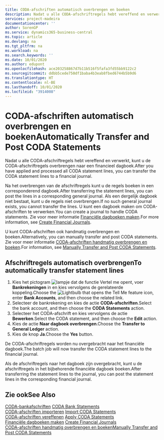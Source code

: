 ```yaml
---
title: CODA-afschriften automatisch overbrengen en boeken
description: Nadat u alle CODA-afschriftregels hebt vereffend en verwerkt, kunt u de CODA-afschriftregels overbrengen naar een financieel dagboek.
services: project-madeira
documentationcenter: ''
author: SorenGP
ms.service: dynamics365-business-central
ms.topic: article
ms.devlang: na
ms.tgt_pltfrm: na
ms.workload: na
ms.search.keywords: ''
ms.date: 10/01/2020
ms.author: edupont
ms.openlocfilehash: ace203258867d7b11b516f5fafa3fd55bb9122c2
ms.sourcegitcommit: ddbb5cede750df1baba4b3eab8fbed6744b5b9d6
ms.translationtype: HT
ms.contentlocale: nl-BE
ms.lasthandoff: 10/01/2020
ms.locfileid: "3914008"
---
```

# <a name="automatically-transfer-and-post-coda-statements"></a><span data-ttu-id="74802-103">CODA-afschriften automatisch overbrengen en boeken</span><span class="sxs-lookup"><span data-stu-id="74802-103">Automatically Transfer and Post CODA Statements</span></span>
<span data-ttu-id="74802-104">Nadat u alle CODA-afschriftregels hebt vereffend en verwerkt, kunt u de CODA-afschriftregels overbrengen naar een financieel dagboek.</span><span class="sxs-lookup"><span data-stu-id="74802-104">After you have applied and processed all CODA statement lines, you can transfer the CODA statement lines to a financial journal.</span></span>  

<span data-ttu-id="74802-105">Na het overbrengen van de afschriftregels kunt u de regels boeken in een corresponderend dagboek.</span><span class="sxs-lookup"><span data-stu-id="74802-105">After transferring the statement lines, you can post the lines in a corresponding general journal.</span></span> <span data-ttu-id="74802-106">Als een dergelijk dagboek niet bestaat, kunt u de regels niet overbrengen.</span><span class="sxs-lookup"><span data-stu-id="74802-106">If no such general journal exists, you cannot transfer the lines.</span></span> <span data-ttu-id="74802-107">U kunt een dagboek maken om CODA-afschriften te verwerken.</span><span class="sxs-lookup"><span data-stu-id="74802-107">You can create a journal to handle CODA statements.</span></span> <span data-ttu-id="74802-108">Zie voor meer informatie [Financiële dagboeken maken](how-to-create-financial-journals.md).</span><span class="sxs-lookup"><span data-stu-id="74802-108">For more information, see [Create Financial Journals](how-to-create-financial-journals.md).</span></span>  

<span data-ttu-id="74802-109">U kunt CODA-afschriften ook handmatig overbrengen en boeken.</span><span class="sxs-lookup"><span data-stu-id="74802-109">Alternatively, you can manually transfer and post CODA statements.</span></span> <span data-ttu-id="74802-110">Zie voor meer informatie [CODA-afschriften handmatig overbrengen en boeken](how-to-manually-transfer-and-post-coda-statements.md).</span><span class="sxs-lookup"><span data-stu-id="74802-110">For information, see [Manually Transfer and Post CODA Statements](how-to-manually-transfer-and-post-coda-statements.md).</span></span>  

## <a name="to-automatically-transfer-statement-lines"></a><span data-ttu-id="74802-111">Afschriftregels automatisch overbrengen</span><span class="sxs-lookup"><span data-stu-id="74802-111">To automatically transfer statement lines</span></span>  

1.  <span data-ttu-id="74802-112">Kies het pictogram ![lampje dat de functie Vertel me opent](../../media/ui-search/search_small.png "Vertel me wat u wilt doen"), voer **Bankrekeningen** in en kies vervolgens de gerelateerde koppeling.</span><span class="sxs-lookup"><span data-stu-id="74802-112">Choose the ![Lightbulb that opens the Tell Me feature](../../media/ui-search/search_small.png "Tell me what you want to do") icon, enter **Bank Accounts**, and then choose the related link.</span></span>  
2.  <span data-ttu-id="74802-113">Selecteer de bankrekening en kies de actie **CODA-afschriften**.</span><span class="sxs-lookup"><span data-stu-id="74802-113">Select the bank account, and then choose the **CODA Statements** action.</span></span>  
3.  <span data-ttu-id="74802-114">Selecteer het CODA-afschrift en kies vervolgens de actie **Bewerken**.</span><span class="sxs-lookup"><span data-stu-id="74802-114">Select the CODA statement, and then choose the **Edit** action.</span></span>  
4.  <span data-ttu-id="74802-115">Kies de actie **Naar dagboek overbrengen**.</span><span class="sxs-lookup"><span data-stu-id="74802-115">Choose the **Transfer to General Ledger** action.</span></span>  
5.  <span data-ttu-id="74802-116">Kies de knop **Ja**.</span><span class="sxs-lookup"><span data-stu-id="74802-116">Choose the **Yes** button.</span></span>  

<span data-ttu-id="74802-117">De CODA-afschriftregels worden nu overgebracht naar het financiële dagboek.</span><span class="sxs-lookup"><span data-stu-id="74802-117">The batch job will now transfer the CODA statement lines to the financial journal.</span></span>  

<span data-ttu-id="74802-118">Als de afschriftregels naar het dagboek zijn overgebracht, kunt u de afschriftregels in het bijbehorende financiële dagboek boeken.</span><span class="sxs-lookup"><span data-stu-id="74802-118">After transferring the statement lines to the journal, you can post the statement lines in the corresponding financial journal.</span></span>  

## <a name="see-also"></a><span data-ttu-id="74802-119">Zie ook</span><span class="sxs-lookup"><span data-stu-id="74802-119">See Also</span></span>  
 <span data-ttu-id="74802-120">[CODA-bankafschriften](coda-bank-statements.md) </span><span class="sxs-lookup"><span data-stu-id="74802-120">[CODA Bank Statements](coda-bank-statements.md) </span></span>  
 <span data-ttu-id="74802-121">[CODA-afschriften importeren](how-to-import-coda-statements.md) </span><span class="sxs-lookup"><span data-stu-id="74802-121">[Import CODA Statements](how-to-import-coda-statements.md) </span></span>  
 <span data-ttu-id="74802-122">[CODA-afschriften vereffenen](how-to-apply-coda-statements.md) </span><span class="sxs-lookup"><span data-stu-id="74802-122">[Apply CODA Statements](how-to-apply-coda-statements.md) </span></span>  
 <span data-ttu-id="74802-123">[Financiële dagboeken maken](how-to-create-financial-journals.md) </span><span class="sxs-lookup"><span data-stu-id="74802-123">[Create Financial Journals](how-to-create-financial-journals.md) </span></span>  
 [<span data-ttu-id="74802-124">CODA-afschriften handmatig overbrengen en boeken</span><span class="sxs-lookup"><span data-stu-id="74802-124">Manually Transfer and Post CODA Statements</span></span>](how-to-manually-transfer-and-post-coda-statements.md)
